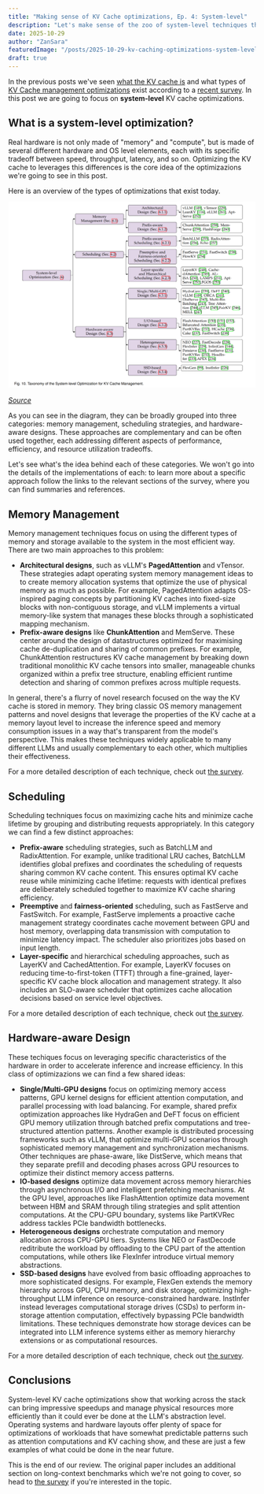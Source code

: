 ```yaml
---
title: "Making sense of KV Cache optimizations, Ep. 4: System-level"
description: "Let's make sense of the zoo of system-level techniques that exist out there."
date: 2025-10-29
author: "ZanSara"
featuredImage: "/posts/2025-10-29-kv-caching-optimizations-system-level/cover.png"
draft: true
---
```


In the previous posts we've seen [what the KV cache is](/posts/2025-10-23-kv-caching/) and what types of [KV Cache management optimizations](/posts/2025-10-26-kv-caching-optimizations-intro/) exist according to a [recent survey](https://arxiv.org/abs/2412.19442). In this post we are going to focus on **system-level** KV cache optimizations.

## What is a system-level optimization?

Real hardware is not only made of "memory" and "compute", but is made of several different hardware and OS level elements, each with its specific tradeoff between speed, throughput, latency, and so on. Optimizing the KV cache to leverages this differences is the core idea of the optimizazions we're going to see in this post.

Here is an overview of the types of optimizations that exist today.

![](/posts/2025-10-29-kv-caching-optimizations-system-level/system-level.png)

_[Source](https://arxiv.org/pdf/2412.19442#figure.10)_

As you can see in the diagram, they can be broadly grouped into three categories: memory management, scheduling strategies, and hardware-aware designs. These approaches are complementary and can be often used together, each addressing different aspects of performance, efficiency, and resource utilization tradeoffs.

Let's see what's the idea behind each of these categories. We won't go into the details of the implementations of each: to learn more about a specific approach follow the links to the relevant sections of the survey, where you can find summaries and references.

## Memory Management

Memory management techniques focus on using the different types of memory and storage available to the system in the most efficient way. There are two main approaches to this problem:

- **Architectural designs**, such as vLLM's **PagedAttention** and vTensor. These strategies adapt operating system memory management ideas to to create memory allocation systems that optimize the use of physical memory as much as possible. For example, PagedAttention adapts OS-inspired paging concepts by partitioning KV caches into fixed-size blocks with non-contiguous storage, and vLLM implements a virtual memory-like system that manages these blocks through a sophisticated mapping mechanism.
- **Prefix-aware designs** like **ChunkAttention** and MemServe. These center around the design of datastructures optimized for maximising cache de-duplication and sharing of common prefixes. For example, ChunkAttention restructures KV cache management by breaking down traditional monolithic KV cache tensors into smaller, manageable chunks organized within a prefix tree structure, enabling efficient runtime detection and sharing of common prefixes across multiple requests.

In general, there's a flurry of novel research focused on the way the KV cache is stored in memory. They bring classic OS memory management patterns and novel designs that leverage the properties of the KV cache at a memory layout level to increase the inference speed and memory consumption issues in a way that's transparent from the model's perspective. This makes these techniques widely applicable to many different LLMs and usually complementary to each other, which multiplies their effectiveness.

For a more detailed description of each technique, check out [the survey](https://arxiv.org/pdf/2412.19442#subsection.6.1).

## Scheduling

Scheduling techniques focus on maximizing cache hits and minimize cache lifetime by grouping and distributing requests appropriately. In this category we can find a few distinct approaches:

- **Prefix-aware** scheduling strategies, such as BatchLLM and RadixAttention. For example, unlike traditional LRU caches, BatchLLM identifies global prefixes and coordinates the scheduling of requests sharing common KV cache content. This ensures optimal KV cache reuse while minimizing cache lifetime: requests with identical prefixes are deliberately scheduled together to maximize KV cache sharing efficiency.
- **Preemptive** and **fairness-oriented** scheduling, such as FastServe and FastSwitch. For example, FastServe implements a proactive cache management strategy coordinates cache movement between GPU and host memory, overlapping data transmission with computation to minimize latency impact. The scheduler also prioritizes jobs based on input length.
- **Layer-specific** and hierarchical scheduling approaches, such as LayerKV and CachedAttention. For example, LayerKV focuses on reducing time-to-first-token (TTFT) through a fine-grained, layer-specific KV cache block allocation and management strategy. It also includes an SLO-aware scheduler that optimizes cache allocation decisions based on service level objectives.

For a more detailed description of each technique, check out [the survey](https://arxiv.org/pdf/2412.19442#subsection.6.2).

## Hardware-aware Design

These techiques focus on leveraging specific characteristics of the hardware in order to accelerate inference and increase efficiency. In this class of optimizazions we can find a few shared ideas:

- **Single/Multi-GPU designs** focus on optimizing memory access patterns, GPU kernel designs for efficient attention computation, and parallel processing with load balancing. For example, shared prefix optimization approaches like HydraGen and DeFT focus on efficient GPU memory utilization through batched prefix computations and tree-structured attention patterns. Another example is distributed processing frameworks such as vLLM, that optimize multi-GPU scenarios through sophisticated memory management and synchronization mechanisms. Other techniques are phase-aware, like DistServe, which means that they separate prefill and decoding phases across GPU resources to optimize their distinct memory access patterns.
- **IO-based designs** optimize data movement across memory hierarchies through asynchronous I/O and intelligent prefetching mechanisms. 
At the GPU level, approaches like FlashAttention optimize data movement between HBM and SRAM through tiling strategies and split attention computations. At the CPU-GPU boundary, systems like PartKVRec address tackles PCIe bandwidth bottlenecks.
- **Heterogeneous designs** orchestrate computation and memory allocation across CPU-GPU tiers. Systems like NEO or FastDecode reditribute the workload by offloading to the CPU part of the attention computations, while others like FlexInfer introduce virtual memory abstractions.
- **SSD-based designs** have evolved from basic offloading approaches to more sophisticated designs. For example, FlexGen extends the memory hierarchy across GPU, CPU memory, and disk storage, optimizing high-throughput LLM inference on resource-constrained hardware. InstInfer instead leverages computational storage drives (CSDs) to perform in-storage attention computation, effectively bypassing PCIe bandwidth limitations. These techniques demonstrate how storage devices can be integrated into LLM inference systems either as memory hierarchy extensions or as computational resources.

For a more detailed description of each technique, check out [the survey](https://arxiv.org/pdf/2412.19442#subsection.6.3).

## Conclusions

System-level KV cache optimizations show that working across the stack can bring impressive speedups and manage physical resources more efficiently than it could ever be done at the LLM's abstraction level. Operating systems and hardware layouts offer plenty of space for optimizations of workloads that have somewhat predictable patterns such as attention computations and KV caching show, and these are just a few examples of what could be done in the near future.

This is the end of our review. The original paper includes an additional section on long-context benchmarks which we're not going to cover, so head to [the survey](https://arxiv.org/pdf/2412.19442#section.7) if you're interested in the topic.